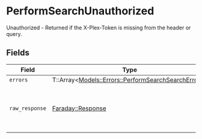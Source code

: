 # PerformSearchUnauthorized

Unauthorized - Returned if the X-Plex-Token is missing from the header or query.


## Fields

| Field                                                                                                   | Type                                                                                                    | Required                                                                                                | Description                                                                                             |
| ------------------------------------------------------------------------------------------------------- | ------------------------------------------------------------------------------------------------------- | ------------------------------------------------------------------------------------------------------- | ------------------------------------------------------------------------------------------------------- |
| `errors`                                                                                                | T::Array<[Models::Errors::PerformSearchSearchErrors](../../models/errors/performsearchsearcherrors.md)> | :heavy_minus_sign:                                                                                      | N/A                                                                                                     |
| `raw_response`                                                                                          | [Faraday::Response](https://www.rubydoc.info/gems/faraday/Faraday/Response)                             | :heavy_minus_sign:                                                                                      | Raw HTTP response; suitable for custom response parsing                                                 |